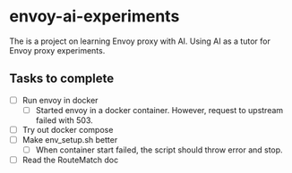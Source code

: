 # envoy-ai-experiments

The is a project on learning Envoy proxy with AI. Using AI as a tutor for Envoy proxy experiments. 

## Tasks to complete
- [ ] Run envoy in docker
  - [ ] Started envoy in a docker container. However, request to upstream failed with 503.  
- [ ] Try out docker compose
- [ ] Make env_setup.sh better
  - [ ] When container start failed, the script should throw error and stop. 
- [ ] Read the RouteMatch doc 